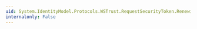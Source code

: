 ```yaml
---
uid: System.IdentityModel.Protocols.WSTrust.RequestSecurityToken.Renewing
internalonly: False
---
```

